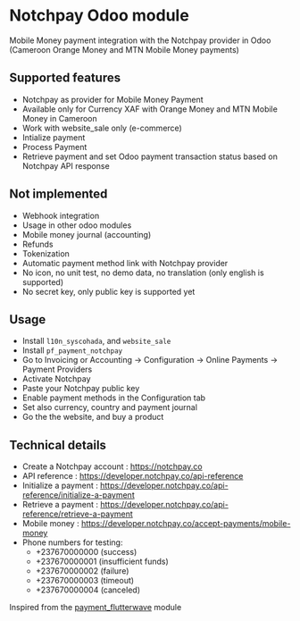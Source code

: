 # Notchpay Odoo module

Mobile Money payment integration with the Notchpay provider in Odoo (Cameroon Orange Money and MTN Mobile Money payments)

## Supported features

- Notchpay as provider for Mobile Money Payment
- Available only for Currency XAF with Orange Money and MTN Mobile Money in Cameroon
- Work with website_sale only (e-commerce)
- Intialize payment
- Process Payment
- Retrieve payment and set Odoo payment transaction status based on Notchpay API response

## Not implemented 

- Webhook integration
- Usage in other odoo modules
- Mobile money journal (accounting)
- Refunds
- Tokenization
- Automatic payment method link with Notchpay provider
- No icon, no unit test, no demo data, no translation (only english is supported)
- No secret key, only public key is supported yet

## Usage

- Install `l10n_syscohada`, and `website_sale`
- Install `pf_payment_notchpay`
- Go to Invoicing or Accounting -> Configuration -> Online Payments -> Payment Providers
- Activate Notchpay
- Paste your Notchpay public key
- Enable payment methods in the Configuration tab
- Set also currency, country and payment journal
- Go the the website, and buy a product

## Technical details

- Create a Notchpay account : https://notchpay.co
- API reference : https://developer.notchpay.co/api-reference 
- Initialize a payment : https://developer.notchpay.co/api-reference/initialize-a-payment 
- Retrieve a payment : https://developer.notchpay.co/api-reference/retrieve-a-payment
- Mobile money : https://developer.notchpay.co/accept-payments/mobile-money
- Phone numbers for testing:
    - +237670000000 (success)
    - +237670000001 (insufficient funds)
    - +237670000002 (failure)
    - +237670000003 (timeout)
    - +237670000004 (canceled)

Inspired from the [payment_flutterwave](https://github.com/odoo/odoo/tree/18.0/addons/payment_flutterwave) module
